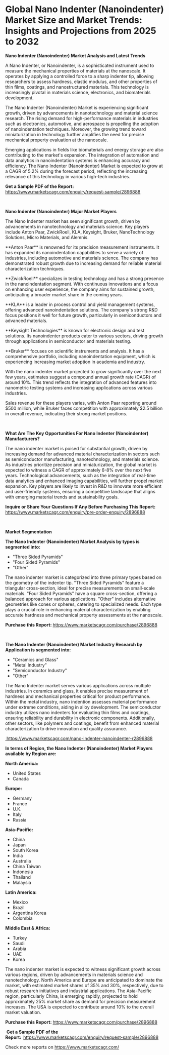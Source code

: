 <p><h1>Global Nano Indenter (Nanoindenter) Market Size and Market Trends: Insights and Projections from 2025 to 2032</h1></p><p><strong>Nano Indenter (Nanoindenter) Market Analysis and Latest Trends</strong></p>
<p><p>A Nano Indenter, or Nanoindenter, is a sophisticated instrument used to measure the mechanical properties of materials at the nanoscale. It operates by applying a controlled force to a sharp indenter tip, allowing researchers to assess hardness, elastic modulus, and other properties of thin films, coatings, and nanostructured materials. This technology is increasingly pivotal in materials science, electronics, and biomaterials development.</p><p>The Nano Indenter (Nanoindenter) Market is experiencing significant growth, driven by advancements in nanotechnology and material science research. The rising demand for high-performance materials in industries such as electronics, automotive, and aerospace is propelling the adoption of nanoindentation techniques. Moreover, the growing trend toward miniaturization in technology further amplifies the need for precise mechanical property evaluation at the nanoscale.</p><p>Emerging applications in fields like biomaterials and energy storage are also contributing to the market's expansion. The integration of automation and data analytics in nanoindentation systems is enhancing accuracy and efficiency. The Nano Indenter (Nanoindenter) Market is expected to grow at a CAGR of 5.2% during the forecast period, reflecting the increasing relevance of this technology in various high-tech industries.</p></p>
<p><strong>Get a Sample PDF of the Report:&nbsp;</strong> <a href="https://www.marketscagr.com/enquiry/request-sample/2896888?utm_campaign=3098&utm_medium=2&utm_source=Github&utm_content=ia&utm_term=15032025&utm_id=nano-indenter-nanoindenter">https://www.marketscagr.com/enquiry/request-sample/2896888</a></p>
<p>&nbsp;</p>
<p><strong>Nano Indenter (Nanoindenter) Major Market Players</strong></p>
<p><p>The Nano Indenter market has seen significant growth, driven by advancements in nanotechnology and materials science. Key players include Anton Paar, ZwickRoell, KLA, Keysight, Bruker, NanoTechnology Solutions, Micro Materials, and Alemnis.</p><p>**Anton Paar** is renowned for its precision measurement instruments. It has expanded its nanoindentation capabilities to serve a variety of industries, including automotive and materials science. The company has demonstrated robust growth due to increasing demand for reliable material characterization techniques.</p><p>**ZwickRoell** specializes in testing technology and has a strong presence in the nanoindentation segment. With continuous innovations and a focus on enhancing user experience, the company aims for sustained growth, anticipating a broader market share in the coming years.</p><p>**KLA** is a leader in process control and yield management systems, offering advanced nanoindentation solutions. The company's strong R&D focus positions it well for future growth, particularly in semiconductors and advanced materials.</p><p>**Keysight Technologies** is known for electronic design and test solutions. Its nanoindenter products cater to various sectors, driving growth through applications in semiconductor and materials testing.</p><p>**Bruker** focuses on scientific instruments and analysis. It has a comprehensive portfolio, including nanoindentation equipment, which is experiencing increasing market adoption in academia and industry.</p><p>With the nano indenter market projected to grow significantly over the next few years, estimates suggest a compound annual growth rate (CAGR) of around 10%. This trend reflects the integration of advanced features into nanometric testing systems and increasing applications across various industries.</p><p>Sales revenue for these players varies, with Anton Paar reporting around $500 million, while Bruker faces competition with approximately $2.5 billion in overall revenue, indicating their strong market positions.</p></p>
<p>&nbsp;</p>
<p><strong>What Are The Key Opportunities For Nano Indenter (Nanoindenter) Manufacturers?</strong></p>
<p><p>The nano indenter market is poised for substantial growth, driven by increasing demand for advanced material characterization in sectors such as semiconductor manufacturing, nanotechnology, and materials science. As industries prioritize precision and miniaturization, the global market is expected to witness a CAGR of approximately 6-8% over the next five years. Technological advancements, such as the integration of real-time data analytics and enhanced imaging capabilities, will further propel market expansion. Key players are likely to invest in R&D to innovate more efficient and user-friendly systems, ensuring a competitive landscape that aligns with emerging material trends and sustainability goals.</p></p>
<p><strong>Inquire or Share Your Questions If Any Before Purchasing This Report:</strong> <a href="https://www.marketscagr.com/enquiry/pre-order-enquiry/2896888?utm_campaign=3098&utm_medium=2&utm_source=Github&utm_content=ia&utm_term=15032025&utm_id=nano-indenter-nanoindenter">https://www.marketscagr.com/enquiry/pre-order-enquiry/2896888</a></p>
<p>&nbsp;</p>
<p><strong>Market Segmentation</strong></p>
<p><strong>The Nano Indenter (Nanoindenter) Market Analysis by types is segmented into:</strong></p>
<p><ul><li>"Three Sided Pyramids"</li><li>"Four Sided Pyramids"</li><li>"Other"</li></ul></p>
<p><p>The nano indenter market is categorized into three primary types based on the geometry of the indenter tip. "Three Sided Pyramids" feature a triangular cross-section, ideal for precise measurements on small-scale materials. "Four Sided Pyramids" have a square cross-section, offering a balanced approach for various applications. "Other" includes alternative geometries like cones or spheres, catering to specialized needs. Each type plays a crucial role in enhancing material characterization by enabling accurate hardness and mechanical property assessments at the nanoscale.</p></p>
<p><strong>Purchase this Report:&nbsp;</strong><a href="https://www.marketscagr.com/purchase/2896888?utm_campaign=3098&utm_medium=2&utm_source=Github&utm_content=ia&utm_term=15032025&utm_id=nano-indenter-nanoindenter">https://www.marketscagr.com/purchase/2896888</a></p>
<p>&nbsp;</p>
<p><strong>The Nano Indenter (Nanoindenter) Market Industry Research by Application is segmented into:</strong></p>
<p><ul><li>"Ceramics and Glass"</li><li>"Metal Industry"</li><li>"Semiconductor Industry"</li><li>"Other"</li></ul></p>
<p><p>The Nano Indenter market serves various applications across multiple industries. In ceramics and glass, it enables precise measurement of hardness and mechanical properties critical for product performance. Within the metal industry, nano indention assesses material performance under extreme conditions, aiding in alloy development. The semiconductor industry utilizes nano indenters for evaluating thin films and coatings, ensuring reliability and durability in electronic components. Additionally, other sectors, like polymers and coatings, benefit from enhanced material characterization to drive innovation and quality assurance.</p></p>
<p><a href="https://www.marketscagr.com/nano-indenter-nanoindenter-r2896888?utm_campaign=3098&utm_medium=2&utm_source=Github&utm_content=ia&utm_term=15032025&utm_id=nano-indenter-nanoindenter">&nbsp;https://www.marketscagr.com/nano-indenter-nanoindenter-r2896888</a></p>
<p><strong>In terms of Region, the Nano Indenter (Nanoindenter) Market Players available by Region are:</strong></p>
<p>
    <p> <strong> North America: </strong>
        <ul>
            <li>United States</li>
            <li>Canada</li>
        </ul>
        </p> 
    <p> <strong> Europe: </strong>
        <ul>
            <li>Germany</li>
            <li>France</li>
            <li>U.K.</li>
            <li>Italy</li>
            <li>Russia</li>
        </ul>
        </p> 
    <p> <strong> Asia-Pacific: </strong>
        <ul>
            <li>China</li>
            <li>Japan</li>
            <li>South Korea</li>
            <li>India</li>
            <li>Australia</li>
            <li>China Taiwan</li>
            <li>Indonesia</li>
            <li>Thailand</li>
            <li>Malaysia</li>
        </ul>
        </p> 
    <p> <strong> Latin America: </strong>
        <ul>
            <li>Mexico</li>
            <li>Brazil</li>
            <li>Argentina Korea</li>
            <li>Colombia</li>
        </ul>
        </p> 
    <p> <strong> Middle East & Africa: </strong>
        <ul>
            <li>Turkey</li>
            <li>Saudi</li>
            <li>Arabia</li>
            <li>UAE</li>
            <li>Korea</li>
        </ul>
    </p>
    </p>
<p><p>The nano indenter market is expected to witness significant growth across various regions, driven by advancements in materials science and nanotechnology. North America and Europe are anticipated to dominate the market, with estimated market shares of 35% and 30%, respectively, due to robust research initiatives and industrial applications. The Asia-Pacific region, particularly China, is emerging rapidly, projected to hold approximately 25% market share as demand for precision measurement increases. The USA is expected to contribute around 10% to the overall market valuation.</p></p>
<p><strong>Purchase this Report: </strong><a href="https://www.marketscagr.com/purchase/2896888?utm_campaign=3098&utm_medium=2&utm_source=Github&utm_content=ia&utm_term=15032025&utm_id=nano-indenter-nanoindenter">https://www.marketscagr.com/purchase/2896888</a></p>
<p>&nbsp;<strong>Get a Sample PDF of the Report:&nbsp;&nbsp;</strong><a href="https://www.marketscagr.com/enquiry/request-sample/2896888?utm_campaign=3098&utm_medium=2&utm_source=Github&utm_content=ia&utm_term=15032025&utm_id=nano-indenter-nanoindenter">https://www.marketscagr.com/enquiry/request-sample/2896888</a></p>
<p><strong></strong></p>
<p>Check more reports on <a href="https://www.marketscagr.com/?utm_campaign=3098&utm_medium=2&utm_source=Github&utm_content=ia&utm_term=15032025&utm_id=nano-indenter-nanoindenter">https://www.marketscagr.com/</a></p>